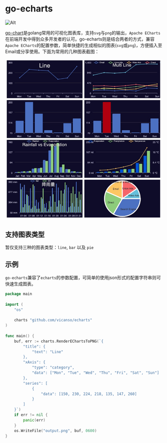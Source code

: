 # go-echarts

![Alt](https://repobeats.axiom.co/api/embed/9071915842d72a909465be75eb6c12ffb7de2dcf.svg "Repobeats analytics image")

[go-chart](https://github.com/wcharczuk/go-chart)是golang常用的可视化图表库，支持`svg`与`png`的输出，`Apache ECharts`在前端开发中得到众多开发者的认可。go-echarts则是结合两者的方式，兼容`Apache ECharts`的配置参数，简单快捷的生成相似的图表(`svg`或`png`)，方便插入至Email或分享使用。下面为常用的几种图表截图：

![](./assets/go-echarts.jpg)

## 支持图表类型

暂仅支持三种的图表类型：`line`, `bar` 以及 `pie`


## 示例

`go-echarts`兼容了`echarts`的参数配置，可简单的使用json形式的配置字符串则可快速生成图表。

```go
package main

import (
	"os"

	charts "github.com/vicanso/echarts"
)

func main() {
	buf, err := charts.RenderEChartsToPNG(`{
		"title": {
			"text": "Line"
		},
		"xAxis": {
			"type": "category",
			"data": ["Mon", "Tue", "Wed", "Thu", "Fri", "Sat", "Sun"]
		},
		"series": [
			{
				"data": [150, 230, 224, 218, 135, 147, 260]
			}
		]
	}`)
	if err != nil {
		panic(err)
	}
	os.WriteFile("output.png", buf, 0600)
}
```
